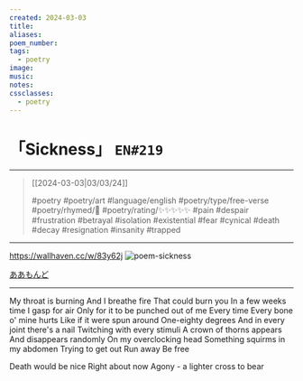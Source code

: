 ```yaml
---
created: 2024-03-03
title:
aliases:
poem_number:
tags:
  - poetry
image:
music:
notes:
cssclasses:
  - poetry
---
```

# 「Sickness」 `EN#219`

---

> [[2024-03-03|03/03/24]]
> 
> #poetry 
> #poetry/art 
> #language/english 
> #poetry/type/free-verse 
> #poetry/rhymed/🔴 
> #poetry/rating/✨✨✨✨✨ 
> #pain #despair #frustration #betrayal #isolation #existential #fear #cynical #death #decay #resignation #insanity #trapped 

---

https://wallhaven.cc/w/83y62j
![poem-sickness](../!art/poem-sickness.jpg)

[ああもんど](https://www.pixiv.net/en/users/31430204)

---

My throat is burning
And I breathe fire
That could burn you
In a few weeks time
I gasp for air
Only for it to be punched out of me
Every time
Every bone o' mine hurts
Like if it were spun around
One-eighty degrees
And in every joint there's a nail
Twitching with every stimuli 
A crown of thorns appears
And disappears randomly
On my overclocking head
Something squirms in my abdomen
Trying to get out
Run away
Be free

Death would be nice
Right about now
Agony - a lighter cross to bear